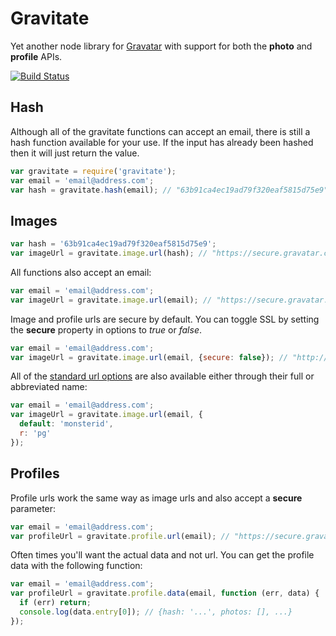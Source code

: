 Gravitate
=========

Yet another node library for [Gravatar](http://en.gravatar.com) with support for both the **photo** and **profile** APIs.

[![Build Status](https://travis-ci.org/psirenny/gravitate.png?branch=master)](https://travis-ci.org/psirenny/gravitate)

Hash
----

Although all of the gravitate functions can accept an email, there is still a hash function available for your use.
If the input has already been hashed then it will just return the value.

```javascript
var gravitate = require('gravitate');
var email = 'email@address.com';
var hash = gravitate.hash(email); // "63b91ca4ec19ad79f320eaf5815d75e9"
```

Images
------

```javascript
var hash = '63b91ca4ec19ad79f320eaf5815d75e9';
var imageUrl = gravitate.image.url(hash); // "https://secure.gravatar.com/avatar/63b91ca4ec19ad79f320eaf5815d75e9"
```

All functions also accept an email:

```javascript
var email = 'email@address.com';
var imageUrl = gravitate.image.url(email); // "https://secure.gravatar.com/avatar/63b91ca4ec19ad79f320eaf5815d75e9"
```

Image and profile urls are secure by default.
You can toggle SSL by setting the **secure** property in options to *true* or *false*.

```javascript
var email = 'email@address.com';
var imageUrl = gravitate.image.url(email, {secure: false}); // "http://www.gravatar.com/avatar/63b91ca4ec19ad79f320eaf5815d75e9"
```

All of the [standard url options](http://en.gravatar.com/site/implement/images/) are also available either through their full or abbreviated name:

```javascript
var email = 'email@address.com';
var imageUrl = gravitate.image.url(email, {
  default: 'monsterid',
  r: 'pg'
});
```

Profiles
--------

Profile urls work the same way as image urls and also accept a **secure** parameter:

```javascript
var email = 'email@address.com';
var profileUrl = gravitate.profile.url(email); // "https://secure.gravatar.com/63b91ca4ec19ad79f320eaf5815d75e9.json"
```

Often times you'll want the actual data and not url.
You can get the profile data with the following function:

```javascript
var email = 'email@address.com';
var profileUrl = gravitate.profile.data(email, function (err, data) {
  if (err) return;
  console.log(data.entry[0]); // {hash: '...', photos: [], ...}
});
```
